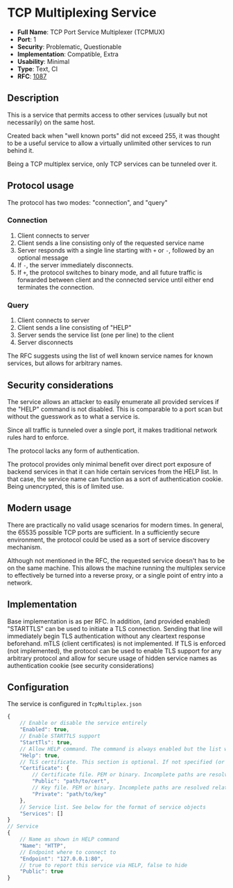 # TCP Multiplexing Service

- **Full Name**: TCP Port Service Multiplexer (TCPMUX)
- **Port**: 1
- **Security**: Problematic, Questionable
- **Implementation**: Compatible, Extra
- **Usability**: Minimal
- **Type**: Text, CI
- **RFC**: [1087](https://www.rfc-editor.org/rfc/rfc1078)

## Description

This is a service that permits access to other services (usually but not necessarily) on the same host.

Created back when "well known ports" did not exceed 255,
it was thought to be a useful service to allow a virtually unlimited other services to run behind it.

Being a TCP multiplex service, only TCP services can be tunneled over it.

## Protocol usage

The protocol has two modes: "connection", and "query"

### Connection

1. Client connects to server
2. Client sends a line consisting only of the requested service name
3. Server responds with a single line starting with `+` or `-`, followed by an optional message
4. If `-`, the server immediately disconnects.
5. If `+`, the protocol switches to binary mode, and all future traffic is forwarded between client and the connected service until either end terminates the connection.

### Query

1. Client connects to server
2. Client sends a line consisting of "HELP"
3. Server sends the service list (one per line) to the client
4. Server disconnects

The RFC suggests using the list of well known service names for known services, but allows for arbitrary names.

## Security considerations

The service allows an attacker to easily enumerate all provided services if the "HELP" command is not disabled.
This is comparable to a port scan but without the guesswork as to what a service is.

Since all traffic is tunneled over a single port, it makes traditional network rules hard to enforce.

The protocol lacks any form of authentication.

The protocol provides only minimal benefit over direct port exposure of backend services in that it can hide certain services from the HELP list. In that case, the service name can function as a sort of authentication cookie. Being unencrypted, this is of limited use.

## Modern usage

There are practically no valid usage scenarios for modern times. In general, the 65535 possible TCP ports are sufficient.
In a sufficiently secure environment, the protocol could be used as a sort of service discovery mechanism.

Although not mentioned in the RFC, the requested service doesn't has to be on the same machine. This allows the machine running the multiplex service to effectively be turned into a reverse proxy, or a single point of entry into a network.

## Implementation

Base implementation is as per RFC.
In addition, (and provided enabled) "STARTTLS" can be used to initiate a TLS connection. Sending that line will immediately begin TLS authentication without any cleartext response beforehand. mTLS (client certificates) is not implemented.
If TLS is enforced (not implemented), the protocol can be used to enable TLS support for any arbitrary protocol and allow for secure usage of hidden service names as authentication cookie (see security considerations)

## Configuration

The service is configured in `TcpMultiplex.json`

```js
{
	// Enable or disable the service entirely
	"Enabled": true,
	// Enable STARTTLS support
	"StartTls": true,
	// Allow HELP command. The command is always enabled but the list will be empty if set to "false"
	"Help": true,
	// TLS certificate. This section is optional. If not specified (or set to null), a self-signed certificate will be used
	"Certificate": {
		// Certificate file. PEM or binary. Incomplete paths are resolved relative to the config directory.
		"Public": "path/to/cert",
		// Key file. PEM or binary. Incomplete paths are resolved relative to the config directory.
		"Private": "path/to/key"
	},
	// Service list. See below for the format of service objects
	"Services": []
}
// Service
{
	// Name as shown in HELP command
	"Name": "HTTP",
	// Endpoint where to connect to
	"Endpoint": "127.0.0.1:80",
	// true to report this service via HELP, false to hide
	"Public": true
}
```
